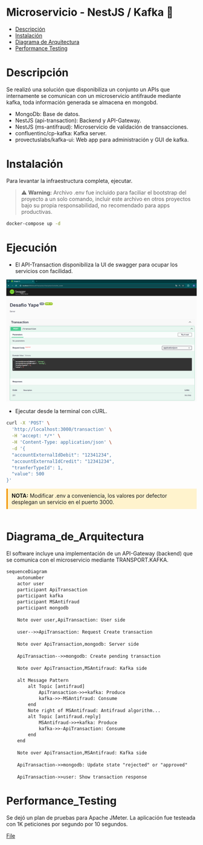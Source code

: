 # Microservicio - NestJS / Kafka :rocket:

- [Descripción](#Descripción)
- [Instalación](#Instalación)
- [Diagrama de Arquitectura](#Diagrama_de_Arquitectura)
- [Performance Testing](#Performance_Testing)

# Descripción

Se realizó una solución que disponibiliza un conjunto un APIs que internamente se comunican
con un microservicio antifraude mediante kafka, toda información generada se almacena en mongobd.

- MongoDb: Base de datos.
- NestJS (api-transaction): Backend y API-Gateway.
- NestJS (ms-antifraud): Microservicio de validación de transacciones.
- confluentinc/cp-kafka: Kafka server.
- provectuslabs/kafka-ui: Web app para administración y GUI de kafka.

# Instalación

Para levantar la infraestructura completa, ejecutar.

> ⚠️ **Warning:** Archivo .env fue incluido para faciliar el bootstrap del proyecto a un solo comando, incluir este archivo en otros proyectos bajo su propia responsabilidad, no recomendado para apps productivas.

```bash
docker-compose up -d
```

# Ejecución

- El API-Transaction disponibiliza la UI de swagger para ocupar los servicios con facilidad.

![Swagger](./docs/Swagger.png)

- Ejecutar desde la terminal con cURL.

```bash
curl -X 'POST' \
  'http://localhost:3000/transaction' \
  -H 'accept: */*' \
  -H 'Content-Type: application/json' \
  -d '{
  "accountExternalIdDebit": "12341234",
  "accountExternalIdCredit": "12341234",
  "tranferTypeId": 1,
  "value": 500
}'
```

<div style="border-left: 4px solid #f39c12; padding: 10px; background-color: #fff3cd;">
<strong>NOTA:</strong> Modificar .env a conveniencia, los valores por defector desplegan un servicio en el puerto 3000.
</div>

<br/>

# Diagrama_de_Arquitectura

El software incluye una implementación de un API-Gateway (backend) que se comunica con el microservicio mediante TRANSPORT.KAFKA.

```mermaid
sequenceDiagram
    autonumber
    actor user
    participant ApiTransaction
    participant kafka
    participant MSAntifraud
    participant mongodb

    Note over user,ApiTransaction: User side

    user-->>ApiTransaction: Request Create transaction

    Note over ApiTransaction,mongodb: Server side

    ApiTransaction-->>mongodb: Create pending transaction

    Note over ApiTransaction,MSAntifraud: Kafka side

    alt Message Pattern
        alt Topic [antifraud]
            ApiTransaction->>+kafka: Produce
            kafka->>-MSAntifraud: Consume
        end
        Note right of MSAntifraud: Antifraud algorithm...
        alt Topic [antifraud.reply]
            MSAntifraud->>+kafka: Produce
            kafka->>-ApiTransaction: Consume
        end
    end

    Note over ApiTransaction,MSAntifraud: Kafka side

    ApiTransaction->>mongodb: Update state "rejected" or "approved"

    ApiTransaction->>user: Show transaction response
```

# Performance_Testing

Se dejó un plan de pruebas para Apache JMeter.
La aplicación fue testeada con 1K peticiones por segundo por 10 segundos.

[File](./docs/Antifraud.jmx)
